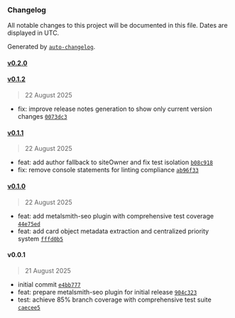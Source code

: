 ### Changelog

All notable changes to this project will be documented in this file. Dates are displayed in UTC.

Generated by [`auto-changelog`](https://github.com/CookPete/auto-changelog).

#### [v0.2.0](https://github.com/wernerglinka/metalsmith-seo/compare/v0.1.2...v0.2.0)

#### [v0.1.2](https://github.com/wernerglinka/metalsmith-seo/compare/v0.1.1...v0.1.2)

> 22 August 2025

- fix: improve release notes generation to show only current version changes [`0073dc3`](https://github.com/wernerglinka/metalsmith-seo/commit/0073dc327ac7e7573557e06ee17ed2b93e915a4a)

#### [v0.1.1](https://github.com/wernerglinka/metalsmith-seo/compare/v0.1.0...v0.1.1)

> 22 August 2025

- feat: add author fallback to siteOwner and fix test isolation [`b08c918`](https://github.com/wernerglinka/metalsmith-seo/commit/b08c918508a1b55db8e2916388748b2b8626f0b9)
- fix: remove console statements for linting compliance [`ab96f33`](https://github.com/wernerglinka/metalsmith-seo/commit/ab96f334a3b63301e8307190ec1183d4445814a8)

#### [v0.1.0](https://github.com/wernerglinka/metalsmith-seo/compare/v0.0.1...v0.1.0)

> 22 August 2025

- feat: add metalsmith-seo plugin with comprehensive test coverage [`44e75ed`](https://github.com/wernerglinka/metalsmith-seo/commit/44e75ed92d2e4924fab12ef994d499196bcb3235)
- feat: add card object metadata extraction and centralized priority system [`fffd0b5`](https://github.com/wernerglinka/metalsmith-seo/commit/fffd0b530ddfc6b6f333c4bd60419878d8caad63)

#### v0.0.1

> 21 August 2025

- initial commit [`e4bb777`](https://github.com/wernerglinka/metalsmith-seo/commit/e4bb7774f74b6846a809812f7df5ba2b1c2562f9)
- feat: prepare metalsmith-seo plugin for initial release [`904c323`](https://github.com/wernerglinka/metalsmith-seo/commit/904c323b6e651345880f8a4f675ac82ab23a4039)
- test: achieve 85% branch coverage with comprehensive test suite [`caecee5`](https://github.com/wernerglinka/metalsmith-seo/commit/caecee57f7a10dbdb4268747adc48ba0485379d0)
